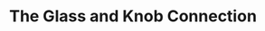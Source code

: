 ---
title: "The Glass and Knob Connection"
url: /guildford/the-glass-and-knob-connection/
shop: hardware
---